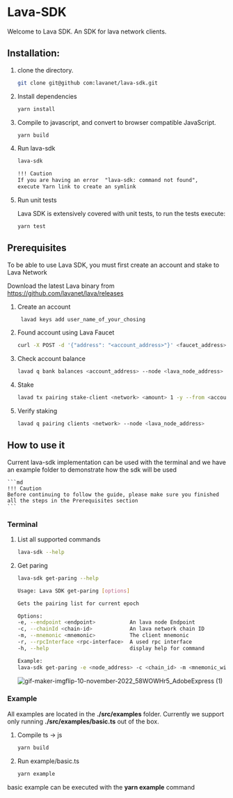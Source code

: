 # Lava-SDK
Welcome to Lava SDK. An SDK for lava network clients. 

## Installation: 

1. clone the directory. 
    
    ```bash
    git clone git@github com:lavanet/lava-sdk.git
    ```

2. Install dependencies
    
    ```bash
    yarn install
    ```

3. Compile to javascript, and convert to browser compatible JavaScript. 
    
    ```bash
    yarn build
    ```

5. Run lava-sdk

    ```bash
    lava-sdk
    ```
    ```md
    !!! Caution
    If you are having an error  "lava-sdk: command not found", 
    execute Yarn link to create an symlink 
    ```

6. Run unit tests

    Lava SDK is extensively covered with unit tests, to run the tests execute:
    ```bash
    yarn test
    ```

## Prerequisites
To be able to use Lava SDK, you must first create an account and stake to Lava Network

Download the latest Lava binary from https://github.com/lavanet/lava/releases

1. Create an account

   ```bash
    lavad keys add user_name_of_your_chosing
    ```
2. Found account using Lava Faucet

    ```bash
    curl -X POST -d '{"address": "<account_address>"}' <faucet_address>
    ```

4. Check account balance

    ```bash
    lavad q bank balances <account_address> --node <lava_node_address>
    ```

4. Stake

    ```bash
    lavad tx pairing stake-client <network> <amount> 1 -y --from <account_name> --gas "auto" --node <lava_node_address> --keyring-backend <keyring_backend_name>
    ```

5. Verify staking
   
    ```bash
    lavad q pairing clients <network> --node <lava_node_address>
    ```
    
## How to use it 
Current lava-sdk implementation can be used with the terminal and we have an example folder to demonstrate how the sdk will be used 

    ```md
    !!! Caution
    Before continuing to follow the guide, please make sure you finished all the steps in the Prerequisites section
    ```

### Terminal

1. List all supported commands

    ```bash
    lava-sdk --help
    ```

1. Get paring

    ```bash
    lava-sdk get-paring --help
    ```
    ```bash
    Usage: Lava SDK get-paring [options]

    Gets the pairing list for current epoch

    Options:
    -e, --endpoint <endpoint>           An lava node Endpoint
    -c, --chainId <chain-id>            An lava network chain ID
    -m, --mnemonic <mnemonic>           The client mnemonic
    -r, --rpcInterface <rpc-interface>  A used rpc interface
    -h, --help                          display help for command
    ```

    ```bash
    Example:
    lava-sdk get-paring -e <node_address> -c <chain_id> -m <mnemonic_with_staked_account> -r <rpc_interface>
    ```

    ![gif-maker-imgflip-10-november-2022_58WOWHr5_AdobeExpress (1)](https://user-images.githubusercontent.com/42786413/201049338-918c1112-ab74-4258-bdfe-61cea82b80dc.gif)

### Example

All examples are located in the **./src/examples** folder. Currently we support only running **./src/examples/basic.ts** out of the box. 
1. Compile ts -> js

    ```bash
    yarn build
    ```

2. Run example/basic.ts 

    ```bash
    yarn example
    ```

basic example can be executed with the **yarn example** command